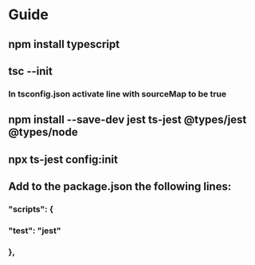 # Guide
## npm install typescript
## tsc --init
### In tsconfig.json activate line with sourceMap to be true
## npm install --save-dev jest ts-jest @types/jest @types/node
## npx ts-jest config:init
## Add to the package.json the following lines:
### "scripts": {
###   "test": "jest"
###  },
